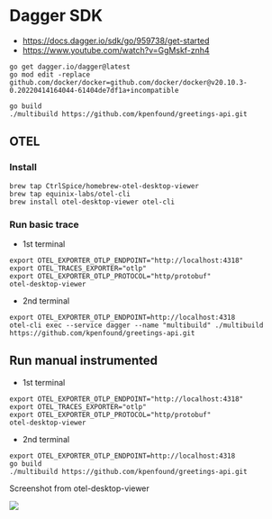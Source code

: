 # Dagger SDK

- https://docs.dagger.io/sdk/go/959738/get-started
- https://www.youtube.com/watch?v=GgMskf-znh4

```
go get dagger.io/dagger@latest
go mod edit -replace github.com/docker/docker=github.com/docker/docker@v20.10.3-0.20220414164044-61404de7df1a+incompatible
````


```
go build
./multibuild https://github.com/kpenfound/greetings-api.git
```


## OTEL

### Install

```
brew tap CtrlSpice/homebrew-otel-desktop-viewer
brew tap equinix-labs/otel-cli
brew install otel-desktop-viewer otel-cli
```

### Run basic trace

- 1st terminal

```
export OTEL_EXPORTER_OTLP_ENDPOINT="http://localhost:4318"
export OTEL_TRACES_EXPORTER="otlp"
export OTEL_EXPORTER_OTLP_PROTOCOL="http/protobuf"
otel-desktop-viewer
```

- 2nd terminal

```
export OTEL_EXPORTER_OTLP_ENDPOINT=http://localhost:4318
otel-cli exec --service dagger --name "multibuild" ./multibuild https://github.com/kpenfound/greetings-api.git
```


## Run manual instrumented 

- 1st terminal

```
export OTEL_EXPORTER_OTLP_ENDPOINT="http://localhost:4318"
export OTEL_TRACES_EXPORTER="otlp"
export OTEL_EXPORTER_OTLP_PROTOCOL="http/protobuf"
otel-desktop-viewer
```

- 2nd terminal

```
export OTEL_EXPORTER_OTLP_ENDPOINT=http://localhost:4318
go build
./multibuild https://github.com/kpenfound/greetings-api.git
```

Screenshot from otel-desktop-viewer

![](traces.png)
